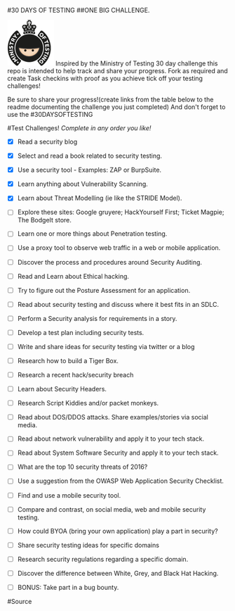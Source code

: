 #30 DAYS OF TESTING
##ONE BIG CHALLENGE.

![alt text](./images/logo/mot-logo400-clear.png "Hat Tip to Ministry Of Testing!")
Inspired by the Ministry of Testing 30 day challenge this repo is intended to help track and share your progress. Fork as required and create Task checkins with proof as you achieve tick off your testing challenges!

Be sure to share your progress!(create links from the table below to the readme documenting the challenge you just completed) And don't forget to use the #30DAYSOFTESTING


#Test Challenges!
*Complete in any order you like!*
- [x] Read a security blog
- [x] Select and read a book related to security testing.
- [x] Use a security tool - Examples:  ZAP or BurpSuite.
- [x] Learn anything about Vulnerability Scanning.
- [x] Learn about Threat Modelling (ie like the STRIDE Model).
- [ ] Explore these sites: Google gruyere; HackYourself First; Ticket Magpie; The BodgeIt store.
- [ ] Learn one or more things about Penetration testing.
- [ ] Use a proxy tool to observe web traffic in a web or mobile application.
- [ ] Discover the process and procedures around Security Auditing.
- [ ] Read and Learn about Ethical hacking.
- [ ] Try to figure out the Posture Assessment for an application.
- [ ] Read about security testing and discuss where it best fits in an SDLC.
- [ ] Perform a Security analysis for requirements in a story.
- [ ] Develop a test plan including security tests.
- [ ] Write and share ideas for security testing via twitter or a blog
- [ ] Research how to build a Tiger Box.
- [ ] Research a recent hack/security breach
- [ ] Learn about Security Headers.
- [ ] Research Script Kiddies and/or packet monkeys.
- [ ] Read about DOS/DDOS attacks. Share examples/stories via social media.
- [ ] Read about network vulnerability and apply it to your tech stack.
- [ ] Read about System Software Security and apply it to your tech stack.
- [ ] What are the top 10 security threats of 2016?
- [ ] Use a suggestion from the OWASP Web Application Security Checklist.
- [ ] Find and use a mobile security tool.
- [ ] Compare and contrast, on social media, web and mobile security testing.
- [ ] How could BYOA (bring your own application) play a part in security?
- [ ] Share security testing ideas for specific domains
- [ ] Research security regulations regarding a specific domain.
- [ ] Discover the difference between White, Grey, and Black Hat Hacking.
- [ ] BONUS: Take part in a bug bounty.


#Source
